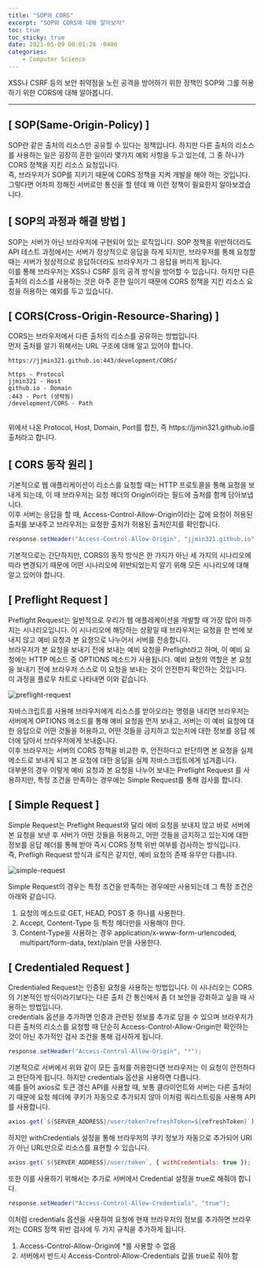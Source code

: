 ```yaml
---
title: "SOP와 CORS"
excerpt: "SOP와 CORS에 대해 알아보자"
toc: true
toc_sticky: true
date: 2021-05-09 00:01:28 -0400
categories: 
    - Computer Science
---
```


XSS나 CSRF 등의 보안 취약점을 노린 공격을 방어하기 위한 정책인 SOP와 그를 허용하기 위한 CORS에 대해 알아봅니다.
<hr/>

## [ SOP(Same-Origin-Policy) ]
SOP란 같은 출처의 리소스만 공유할 수 있다는 정책입니다. 하지만 다른 출처의 리소스를 사용하는 일은 굉장히 흔한 일이라 몇가지 예외 사항을 두고 있는데, 그 중 하나가 CORS 정책을 지킨 리소스 요청입니다.
<br>
즉, 브라우저가 SOP를 지키기 때문에 CORS 정책을 지켜 개발을 해야 하는 것입니다. 그렇다면 어차피 정해진 서버로만 통신을 할 텐데 왜 이런 정책이 필요한지 알아보겠습니다.

## [ SOP의 과정과 해결 방법 ]
SOP는 서버가 아닌 브라우저에 구현되어 있는 로직입니다. SOP 정책을 위반하더라도 API 테스트 과정에서는 서버가 정상적으로 응답을 하게 되지만, 브라우저를 통해 요청할 때는 서버가 정상적으로 응답하더라도 브라우저가 그 응답을 버리게 됩니다. 
<br>
이를 통해 브라우저는 XSS나 CSRF 등의 공격 방식을 방어할 수 있습니다. 하지만 다른 출처의 리소스를 사용하는 것은 아주 흔한 일이기 때문에 CORS 정책을 지킨 리소스 요청을 허용하는 예외를 두고 있습니다.

## [ CORS(Cross-Origin-Resource-Sharing) ]
CORS는 브라우저에서 다른 출처의 리소스를 공유하는 방법입니다. 
<br>
먼저 출처를 알기 위해서는 URL 구조에 대해 알고 있어야 합니다.

```
https://jjmin321.github.io:443/development/CORS/

https - Protocol 
jjmin321 - Host
github.io - Domain
:443 - Port (생략됨)
/development/CORS - Path
```
<br>
위에서 나온 Protocol, Host, Domain, Port를 합친, 즉 https://jjmin321.github.io를 출처라고 합니다. 

## [ CORS 동작 원리 ]
기본적으로 웹 애플리케이션이 리소스를 요청할 때는 HTTP 프로토콜을 통해 요청을 보내게 되는데, 이 때 브라우저는 요청 헤더의 Origin이라는 필드에 출처를 함께 담아보냅니다.
<br>
이후 서버는 응답을 할 때, Access-Control-Allow-Origin이라는 값에 요청이 허용된 출처를 보내주고 브라우저는 요청한 출처가 허용된 출처인지를 확인합니다.

```java
response.setHeader("Access-Control-Allow-Origin", "jjmin321.github.io");
```
기본적으로는 간단하지만, CORS의 동작 방식은 한 가지가 아닌 세 가지의 시나리오에 따라 변경되기 때문에 어떤 시나리오에 위반되었는지 알기 위해 모든 시나리오에 대해 알고 있어야 합니다.

## [ Preflight Request ]
Preflight Request는 일반적으로 우리가 웹 애플레케이션을 개발할 때 가장 많이 마주치는 시나리오입니다. 이 시나리오에 해당하는 상황일 때 브라우저는 요청을 한 번에 보내지 않고 예비 요청과 본 요청으로 나누어서 서버를 전송합니다.
<br>
브라우저가 본 요청을 보내기 전에 보내는 예비 요청을 Preflight라고 하며, 이 예비 요청에는 HTTP 메소드 중 OPTIONS 메소드가 사용됩니다. 예비 요청의 역할은 본 요청을 보내기 전에 브라우저 스스로 이 요청을 보내는 것이 안전한지 확인하는 것입니다. 
<br>
이 과정을 플로우 차트로 나타내면 이와 같습니다.

![preflight-request](https://user-images.githubusercontent.com/52072077/117592110-4d86cc80-b172-11eb-947f-30157c8a4a25.png)

자바스크립트를 사용해 브라우저에게 리소스를 받아오라는 명령을 내리면 브라우저는 서버에게 OPTIONS 메소드를 통해 예비 요청을 먼저 보내고, 서버는 이 예비 요청에 대한 응답으로 어떤 것들을 허용하고, 어떤 것들을 금지하고 있는지에 대한 정보를 응답 헤더에 담아서 브라우저에게 보내줍니다.
<br>
이후 브라우저는 서버의 CORS 정책을 비교한 후, 안전하다고 판단하면 본 요청을 실제 메소드로 보내게 되고 본 요청에 대한 응답을 실제 자바스크립트에게 넘겨줍니다.
<br>
대부분의 경우 이렇게 예비 요청과 본 요청을 나누어 보내는 Preflight Request 를 사용하지만, 특정 조건을 만족하는 경우에는 Simple Request를 통해 검사를 합니다.

## [ Simple Request ]
Simple Request는 Preflight Request와 달리 에비 요청을 보내지 않고 바로 서버에 본 요청을 보낸 후 서버가 어떤 것들을 허용하고, 어떤 것들을 금지하고 있는지에 대한 정보를 응답 헤더를 통해 받아 즉시 CORS 정책 위반 여부를 검사하는 방식입니다.
<br>
즉, Prefligh Request 방식과 로직은 같지만, 예비 요청의 존재 유무만 다릅니다.

![simple-request](https://user-images.githubusercontent.com/52072077/117593761-778ebd80-b177-11eb-8f7d-497cdab9a98d.png)

Simple Request의 경우는 특정 조건을 만족하는 경우에만 사용되는데 그 특정 조건은 아래와 같습니다.

1. 요청의 메소드로 GET, HEAD, POST 중 하나를 사용한다.
2. Accept, Content-Type 등 특정 헤더만을 사용해야 한다.
3. Content-Type을 사용하는 경우 application/x-www-form-urlencoded, multipart/form-data, text/plain 만을 사용한다.

## [ Credentialed Request ]
Credentialed Request는 인증된 요청을 사용하는 방법입니다. 이 시나리오는 CORS의 기본적인 방식이라기보다는 다른 출처 간 통신에서 좀 더 보안을 강화하고 싶을 때 사용하는 방법입니다.
<br>
credentials 옵션을 추가하면 인증과 관련된 정보를 추가로 담을 수 있으며 브라우저가 다른 출처의 리소스를 요청할 때 단순히 Access-Control-Allow-Origin만 확인하는 것이 아닌 추가적인 검사 조건을 통해 검사하게 됩니다.
<br>

```java
response.setHeader("Access-Control-Allow-Origin", "*");
```

기본적으로 서버에서 위와 같이 모든 출처를 허용한다면 브라우저는 이 요청이 안전하다고 판단하게 됩니다. 하지만 credentials 옵션을 사용하면 다릅니다.
<br>
예를 들어 axios로 토큰 갱신 API를 사용할 때, 보통 클라이언트와 서버는 다른 출처이기 때문에 요청 헤더에 쿠키가 자동으로 추가되지 않아 이처럼 쿼리스트링을 사용해 API를 사용합니다.

```javascript
axios.get(`${SERVER_ADDRESS}/user/token?refreshToken=${refreshToken}`);
```

하지만 withCredentials 설정을 통해 브라우저의 쿠키 정보가 자동으로 추가되어 URI가 아닌 URL만으로 리소스를 표현할 수 있습니다.

```javascript
axios.get(`${SERVER_ADDRESS}/user/token`, { withCredentials: true });
```

또한 이를 사용하기 위해서는 추가로 서버에서 Credential 설정을 true로 해줘야 합니다.

```java
response.setHeader("Access-Control-Allow-Credentials", "true");
```

이처럼 credentials 옵션을 사용하여 요청에 현재 브라우저의 정보를 추가하면 브라우저는 CORS 정책 위반 검사에 두 가지 규칙을 추가하게 됩니다.

1. Access-Control-Allow-Origin에 *를 사용할 수 없음
2. 서버에서 반드시 Access-Control-Allow-Credentials 값을 true로 줘야 함